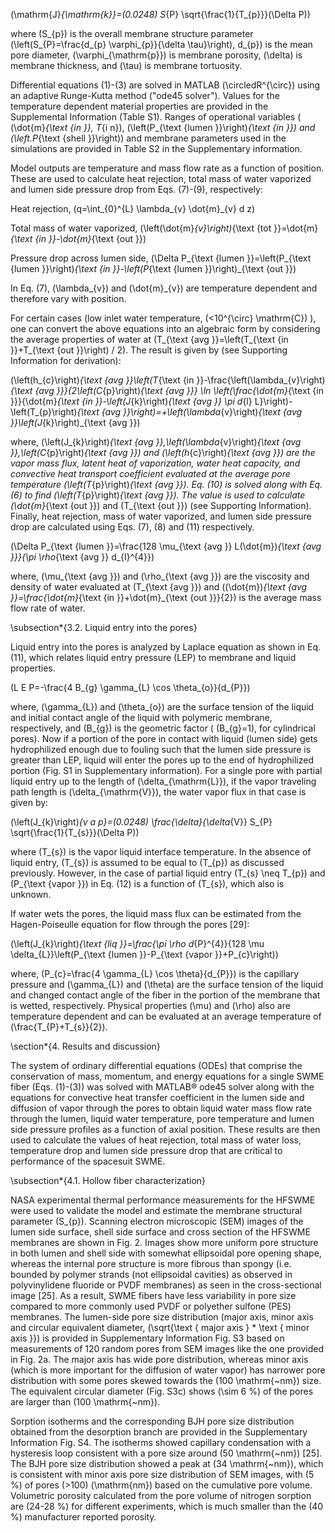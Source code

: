 \(\mathrm{J}_{\mathrm{k}}=(0.0248) S_{P} \sqrt{\frac{1}{T_{p}}}(\Delta P)\)

where \(S_{p}\) is the overall membrane structure parameter \(\left(S_{P}=\frac{d_{p} \varphi_{p}}{\delta \tau}\right), d_{p}\) is the mean pore diameter, \(\varphi_{\mathrm{p}}\) is membrane porosity, \(\delta\) is membrane thickness, and \(\tau\) is membrane tortuosity.

Differential equations (1)-(3) are solved in MATLAB \(\circledR^{\circ}\) using an adaptive Runge-Kutta method ("ode45 solver"). Values for the temperature dependent material properties are provided in the Supplemental Information (Table S1). Ranges of operational variables ( \(\dot{m}_{\text {in }}, T_{i n}\), \(\left(P_{\text {lumen }}\right)_{\text {in }}\) and \(\left.P_{\text {shell }}\right)\) and membrane parameters used in the simulations are provided in Table S2 in the Supplementary information.

Model outputs are temperature and mass flow rate as a function of position. These are used to calculate heat rejection, total mass of water vaporized and lumen side pressure drop from Eqs. (7)-(9), respectively:

Heat rejection, \(q=\int_{0}^{L} \lambda_{v} \dot{m}_{v} d z\)

Total mass of water vaporized, \(\left(\dot{m}_{v}\right)_{\text {tot }}=\dot{m}_{\text {in }}-\dot{m}_{\text {out }}\)

Pressure drop across lumen side, \(\Delta P_{\text {lumen }}=\left(P_{\text {lumen }}\right)_{\text {in }}-\left(P_{\text {lumen }}\right)_{\text {out }}\)

In Eq. (7), \(\lambda_{v}\) and \(\dot{m}_{v}\) are temperature dependent and therefore vary with position.

For certain cases (low inlet water temperature, \(<10^{\circ} \mathrm{C}\) ), one can convert the above equations into an algebraic form by considering the average properties of water at \(T_{\text {avg }}=\left(T_{\text {in }}+T_{\text {out }}\right) / 2\). The result is given by (see Supporting Information for derivation):

\(\left(h_{c}\right)_{\text {avg }}\left(T_{\text {in }}-\frac{\left(\lambda_{v}\right)_{\text {avg }}}{2\left(C_{p}\right)_{\text {avg }}} \ln \left(\frac{\dot{m}_{\text {in }}}{\dot{m}_{\text {in }}-\left(J_{k}\right)_{\text {avg }} \pi d_{l} L}\right)-\left(T_{p}\right)_{\text {avg }}\right)=+\left(\lambda_{v}\right)_{\text {avg }}\left(J_{k}\right)_{\text {avg }}\)

where, \(\left(J_{k}\right)_{\text {avg }},\left(\lambda_{v}\right)_{\text {avg }},\left(C_{p}\right)_{\text {avg }}\) and \(\left(h_{c}\right)_{\text {avg }}\) are the vapor mass flux, latent heat of vaporization, water heat capacity, and convective heat transport coefficient evaluated at the average pore temperature \(\left(T_{p}\right)_{\text {avg }}\). Eq. (10) is solved along with Eq. (6) to find \(\left(T_{p}\right)_{\text {avg }}\). The value is used to calculate \(\dot{m}_{\text {out }}\) and \(T_{\text {out }}\) (see Supporting Information). Finally, heat rejection, mass of water vaporized, and lumen side pressure drop are calculated using Eqs. (7), (8) and (11) respectively.

\(\Delta P_{\text {lumen }}=\frac{128 \mu_{\text {avg }} L(\dot{m})_{\text {avg }}}{\pi \rho_{\text {avg }} d_{l}^{4}}\)

where, \(\mu_{\text {avg }}\) and \(\rho_{\text {avg }}\) are the viscosity and density of water evaluated at \(T_{\text {avg }}\) and \((\dot{m})_{\text {avg }}=\frac{\dot{m}_{\text {in }}+\dot{m}_{\text {out }}}{2}\) is the average mass flow rate of water.

\subsection*{3.2. Liquid entry into the pores}

Liquid entry into the pores is analyzed by Laplace equation as shown in Eq. (11), which relates liquid entry pressure (LEP) to membrane and liquid properties.

\(L E P=-\frac{4 B_{g} \gamma_{L} \cos \theta_{o}}{d_{P}}\)

where, \(\gamma_{L}\) and \(\theta_{o}\) are the surface tension of the liquid and initial contact angle of the liquid with polymeric membrane, respectively, and \(B_{g}\) is the geometric factor ( \(B_{g}=1\), for cylindrical pores). Now if a portion of the pore in contact with liquid (lumen side) gets hydrophilized enough due to fouling such that the lumen side pressure is greater than LEP, liquid will enter the pores up to the end of hydrophilized portion (Fig. S1 in Supplementary information). For a single pore with partial liquid entry up to the length of \(\delta_{\mathrm{L}}\), if the vapor traveling path length is \(\delta_{\mathrm{V}}\), the water vapor flux in that case is given by:

\(\left(J_{k}\right)_{v a p}=(0.0248) \frac{\delta}{\delta_{V}} S_{P} \sqrt{\frac{1}{T_{s}}}(\Delta P)\)

where \(T_{s}\) is the vapor liquid interface temperature. In the absence of liquid entry, \(T_{s}\) is assumed to be equal to \(T_{p}\) as discussed previously. However, in the case of partial liquid entry \(T_{s} \neq T_{p}\) and \(P_{\text {vapor }}\) in Eq. (12) is a function of \(T_{s}\), which also is unknown.

If water wets the pores, the liquid mass flux can be estimated from the Hagen-Poiseulle equation for flow through the pores [29]:

\(\left(J_{k}\right)_{\text {liq }}=\frac{\pi \rho d_{P}^{4}}{128 \mu \delta_{L}}\left(P_{\text {lumen }}-P_{\text {vapor }}+P_{c}\right)\)

where, \(P_{c}=\frac{4 \gamma_{L} \cos \theta}{d_{P}}\) is the capillary pressure and \(\gamma_{L}\) and \(\theta\) are the surface tension of the liquid and changed contact angle of the fiber in the portion of the membrane that is wetted, respectively. Physical properties \(\mu\) and \(\rho\) also are temperature dependent and can be evaluated at an average temperature of \(\frac{T_{P}+T_{s}}{2}\).

\section*{4. Results and discussion}

The system of ordinary differential equations (ODEs) that comprise the conservation of mass, momentum, and energy equations for a single SWME fiber (Eqs. (1)-(3)) was solved with MATLAB® ode45 solver along with the equations for convective heat transfer coefficient in the lumen side and diffusion of vapor through the pores to obtain liquid water mass flow rate through the lumen, liquid water temperature, pore temperature and lumen side pressure profiles as a function of axial position. These results are then used to calculate the values of heat rejection, total mass of water loss, temperature drop and lumen side pressure drop that are critical to performance of the spacesuit SWME.

\subsection*{4.1. Hollow fiber characterization}

NASA experimental thermal performance measurements for the HFSWME were used to validate the model and estimate the membrane structural parameter \(S_{p}\). Scanning electron microscopic (SEM) images of the lumen side surface, shell side surface and cross section of the HFSWME membranes are shown in Fig. 2. Images show more uniform pore structure in both lumen and shell side with somewhat ellipsoidal pore opening shape, whereas the internal pore structure is more fibrous than spongy (i.e. bounded by polymer strands (not ellipsoidal cavities) as observed in polyvinylidene fluoride or PVDF membranes) as seen in the cross-sectional image [25]. As a result, SWME fibers have less variability in pore size compared to more commonly used PVDF or polyether sulfone (PES) membranes. The lumen-side pore size distribution (major axis, minor axis and circular equivalent diameter, \(\sqrt{\text { major axis } * \text { minor axis }}\) is provided in Supplementary Information Fig. S3 based on measurements of 120 random pores from SEM images like the one provided in Fig. 2a. The major axis has wide pore distribution, whereas minor axis (which is more important for the diffusion of water vapor) has narrower pore distribution with some pores skewed towards the \(100 \mathrm{~nm}\) size. The equivalent circular diameter (Fig. S3c) shows \(\sim 6 \%\) of the pores are larger than \(100 \mathrm{~nm}\).

Sorption isotherms and the corresponding BJH pore size distribution obtained from the desorption branch are provided in the Supplementary Information Fig. S4. The isotherms showed capillary condensation with a hysteresis loop consistent with a pore size around \(50 \mathrm{~nm}\) [25]. The BJH pore size distribution showed a peak at \(34 \mathrm{~nm}\), which is consistent with minor axis pore size distribution of SEM images, with \(5 \%\) of pores \(>100\) \(\mathrm{nm}\) based on the cumulative pore volume. Volumetric porosity calculated from the pore volume of nitrogen sorption are \(24-28 \%\) for different experiments, which is much smaller than the \(40 \%\) manufacturer reported porosity.